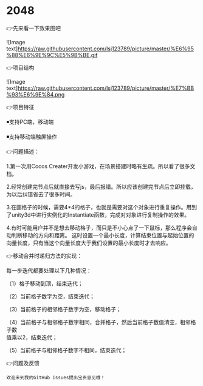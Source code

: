 # 2048

👉先来看一下效果图吧

![Image text]https://raw.githubusercontent.com/lsj123789/picture/master/%E6%95%88%E6%9E%9C%E5%9B%BE.gif


👉项目结构

![Image text]https://raw.githubusercontent.com/lsj123789/picture/master/%E7%BB%93%E6%9E%84.png


👉项目特征

◾支持PC端，移动端

◾支持移动端触屏操作


👉问题描述：

1.第一次用Cocos Creater开发小游戏，在场景搭建时略有生疏。所以看了很多文档。

2.经常创建完节点后就直接去写js，最后报错。所以应该创建完节点后立即挂载，为以后纠错省去了很多时间。

3.在画格子的时候，需要4*4的格子，也就是需要对这个对象进行重复操作。用到了unity3d中进行实例化的Instantiate函数，完成对对象进行复制操作的效果。

4.有时可能用户并不是想去移动格子，而只是不小心点了一下鼠标，那么程序会自动判断移动的方向和距离。 这时设置一个最小长度，计算结束位置与起始位置的向量长度，只有当这个向量长度大于我们设置的最小长度时才去响应。


👉移动合并时递归方法的实现：

   每一步迭代都要处理以下几种情况：
   
  （1）格子移动到顶，结束迭代；
  
  （2）当前格子数字为空，结束迭代；
  
  （3）当前格子的相邻格子数字为空，移动格子；
  
  （4）当前格子与相邻格子数字相同，合并格子，然后当前格子数值清空，相邻格子数  
          值乘以2，结束迭代；
          
  （5）当前格子与相邻格子数字不相同，结束迭代；
  
  
  
  👉问题及反馈
  
    欢迎来到我的GitHub Issues提出宝贵意见哦！
  
  
  



